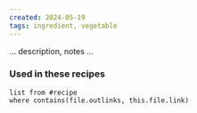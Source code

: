 ```yaml
---
created: 2024-05-19
tags: ingredient, vegetable
---
```



… description, notes …

### Used in these recipes

```dataview
list from #recipe
where contains(file.outlinks, this.file.link)
```